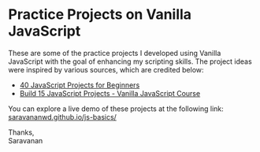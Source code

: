 # Practice Projects on Vanilla JavaScript

These are some of the practice projects I developed using Vanilla JavaScript with the goal of enhancing my scripting skills. The project ideas were inspired by various sources, which are credited below:

- [40 JavaScript Projects for Beginners](https://www.freecodecamp.org/news/javascript-projects-for-beginners/#heading-how-to-create-a-color-flipper)
- [Build 15 JavaScript Projects - Vanilla JavaScript Course](https://www.youtube.com/watch?v=3PHXvlpOkf4)

You can explore a live demo of these projects at the following link:<br/>
[saravananwd.github.io/js-basics/](https://saravananwd.github.io/js-basics/)

Thanks,<br/>
Saravanan
